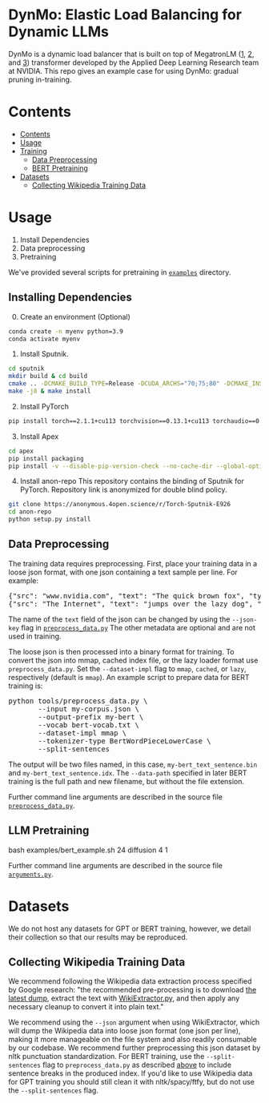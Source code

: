 # DynMo: Elastic Load Balancing for Dynamic LLMs

DynMo is a dynamic load balancer that is built on top of MegatronLM ([1](https://arxiv.org/pdf/1909.08053.pdf), [2](https://arxiv.org/pdf/2104.04473.pdf), and [3](https://arxiv.org/pdf/2205.05198)) transformer developed by the Applied Deep Learning Research team at NVIDIA. This repo gives an example case for using DynMo: gradual pruning in-training. 

# Contents
   * [Contents](#contents)
   * [Usage](#usage)
   * [Training](#training)
      * [Data Preprocessing](#data-preprocessing)
      * [BERT Pretraining](#bert-pretraining)
   * [Datasets](#datasets)
      * [Collecting Wikipedia Training Data](#collecting-wikipedia-training-data)

# Usage

1. Install Dependencies 
2. Data preprocessing
3. Pretraining

We've provided several scripts for pretraining in [`examples`](./examples) directory.

## Installing Dependencies

0. Create an environment (Optional)

```bash
conda create -n myenv python=3.9
conda activate myenv
```

1. Install Sputnik.

```bash
cd sputnik
mkdir build & cd build
cmake .. -DCMAKE_BUILD_TYPE=Release -DCUDA_ARCHS="70;75;80" -DCMAKE_INSTALL_PREFIX=$(pwd)
make -j8 & make install
```

2. Install PyTorch
```bash
pip install torch==2.1.1+cu113 torchvision==0.13.1+cu113 torchaudio==0.12.1 --extra-index-url https://download.pytorch.org/whl/cu113
```

3. Install Apex
```bash
cd apex
pip install packaging
pip install -v --disable-pip-version-check --no-cache-dir --global-option="--cpp_ext" --global-option="--cuda_ext" ./
```

4. Install anon-repo
This repository contains the binding of Sputnik for PyTorch. Repository link is anonymized for double blind policy.

```bash
git clone https://anonymous.4open.science/r/Torch-Sputnik-E926
cd anon-repo
python setup.py install
```

## Data Preprocessing
The training data requires preprocessing. First, place your training data in a loose json format, with one json containing a text sample per line. For example:
<pre>
{"src": "www.nvidia.com", "text": "The quick brown fox", "type": "Eng", "id": "0", "title": "First Part"}
{"src": "The Internet", "text": "jumps over the lazy dog", "type": "Eng", "id": "42", "title": "Second Part"}
</pre>

The name of the `text` field of the json can be changed by using the `--json-key` flag in [`preprocess_data.py`](./tools/preprocess_data.py) The other metadata are optional and are not used in training.

The loose json is then processed into a binary format for training. To convert the json into mmap, cached index file, or the lazy loader format use `preprocess_data.py`. Set the `--dataset-impl` flag to `mmap`, `cached`, or `lazy`, respectively (default is `mmap`). An example script to prepare data for BERT training is:
<pre>
python tools/preprocess_data.py \
       --input my-corpus.json \
       --output-prefix my-bert \
       --vocab bert-vocab.txt \
       --dataset-impl mmap \
       --tokenizer-type BertWordPieceLowerCase \
       --split-sentences
</pre>

The output will be two files named, in this case, `my-bert_text_sentence.bin` and `my-bert_text_sentence.idx`. The `--data-path` specified in later BERT training is the full path and new filename, but without the file extension.

Further command line arguments are described in the source file [`preprocess_data.py`](./tools/preprocess_data.py).

## LLM Pretraining
bash examples/bert_example.sh 24 diffusion 4 1

Further command line arguments are described in the source file [`arguments.py`](./megatron/arguments.py).

# Datasets
We do not host any datasets for GPT or BERT training, however, we detail their collection so that our results may be reproduced.

## Collecting Wikipedia Training Data
We recommend following the Wikipedia data extraction process specified by Google research: "the recommended pre-processing is to download [the latest dump](https://dumps.wikimedia.org/enwiki/latest/enwiki-latest-pages-articles.xml.bz2), extract the text with [WikiExtractor.py](https://github.com/attardi/wikiextractor), and then apply any necessary cleanup to convert it into plain text."

We recommend using the `--json` argument when using WikiExtractor, which will dump the Wikipedia data into loose json format (one json per line), making it more manageable on the file system and also readily consumable by our codebase. We recommend further preprocessing this json dataset by nltk punctuation standardization. For BERT training, use the `--split-sentences` flag to `preprocess_data.py` as described [above](#data-preprocessing) to include sentence breaks in the produced index. If you'd like to use Wikipedia data for GPT training you should still clean it with nltk/spacy/ftfy, but do not use the `--split-sentences` flag.